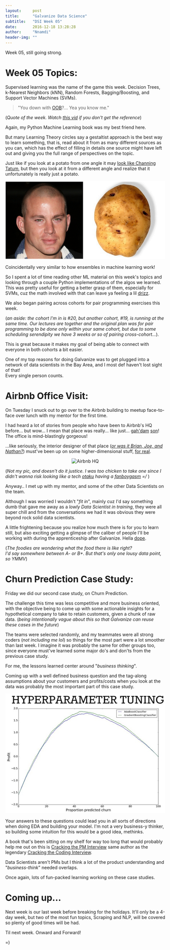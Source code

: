 ```yaml
---
layout:     post
title:      "Galvanize Data Science"
subtitle:   "DSI Week 05"
date:       2016-12-18 13:28:28
author:     "Nnamdi"
header-img: ""
---
```


Week 05, still going strong.

# Week 05 Topics:
Supervised learning was the name of the game this week. Decision Trees, k-Nearest Neighbors (kNN), Random Forests, Bagging/Boosting, and Support Vector Machines (SVMs).

> "You down with [OOB](https://en.wikipedia.org/wiki/Out-of-bag_error)?... Yea you know me."

(_Quote of the week. Watch [this vid](https://www.youtube.com/watch?v=6xGuGSDsDrM) if you don't get the reference_)

Again, my Python Machine Learning book was my best friend here. 

But many Learning Theory circles say a gestaltist approach is the best way to learn something, that is, read about it from as many different sources as you can, which has the effect of filling in details one source might have left out and giving you the full range of perspectives on the topic.

Just like if you look at a potato from one angle it may [look like Channing Tatum](https://www.buzzfeed.com/lyapalater/potatoes-that-look-like-channing-tatum?utm_term=.om97A0MbM#.kt4PNbJOJ), but then you look at it from a different angle and realize that it unfortunately is really just a potato.

![Alt](/img/TatumPotato.png "TatumPotato")

Coincidentally very similar to how ensembles in machine learning work!

So I spent a lot of time reading other ML material on this week's topics and looking through a couple Python implementations of the algos we learned. This was pretty useful for getting a better grasp of them, especially for SVMs, cuz the math involved with that can leave ya feeling a lil [drizz](http://genius.com/10188229).

We also began pairing across cohorts for pair programming exercises this week.

(_an aside: the cohort I'm in is #20, but another cohort, #19, is running at the same time. Our lectures are together and the original plan was for pair programming to be done only within your same cohort, but due to some scheduling serendipity we have 3 weeks or so of pairing cross-cohort..._).

This is great because it makes my goal of being able to connect with everyone in both cohorts a bit easier.

One of my top reasons for doing Galvanize was to get plugged into a network of data scientists in the Bay Area, and I most def haven't lost sight of that!
<br>Every single person counts.

# Airbnb Office Visit:
On Tuesday I snuck out to go over to the Airbnb building to meetup face-to-face over lunch with my mentor for the first time.

I had heard a lot of stories from people who have been to Airbnb's HQ before... but wow... I mean that place was really... like just... [gah'dam](http://www.urbandictionary.com/define.php?term=gah+damn) [son](http://www.urbandictionary.com/define.php?term=son)! The office is mind-blastingly gorgeous! 

...like seriously, the interior designer of that place (_[or was it Brian, Joe, and Nathan?](https://www.airbnb.com/about/founders)_) must've been up on some higher-dimensional stuff, [for real](http://www.urbandictionary.com/define.php?term=for+real&defid=266204).

<p align="center">
<img src="https://www.paystreamadvisors.com/wp-content/uploads/2015/04/bnbhq2.jpg" alt="Airbnb HQ">
</p>

(_Not my pic, and doesn't do it justice. I was too chicken to take one since I didn't wanna risk looking like a tech [otaku](https://en.wikipedia.org/wiki/Otaku) having a [fanboygasm](http://www.urbandictionary.com/define.php?term=Fanboygasm) =/_ ) 
 
Anyway.. I met up with my mentor, and some of the other Data Scientists on the team. 

Although I was worried I wouldn't "_fit in_", mainly cuz I'd say something dumb that gave me away as a _lowly Data Scientist in training_, they were all super chill and from the conversations we had it was obvious they were beyond rock solid data scientists.
 
A little frightening because you realize how much there is for you to learn still, but also exciting getting a glimpse of the caliber of people I'll be working with during the apprenticeship after Galvanize. Hella [dope](http://www.urbandictionary.com/define.php?term=Dope).

(_The foodies are wondering what the food there is like right? 
<br>I'd say somewhere between A- or B+. But that's only one lousy data point, so YMMV_)

# Churn Prediction Case Study:
Friday we did our second case study, on Churn Prediction.

The challenge this time was less competitive and more business oriented, with the objective being to come up with some actionable insights for a hypothetical company to take to retain customers, given a chunk of raw data. (_being intentionally vague about this so that Galvanize can reuse these cases in the future_)

The teams were selected randomly, and my teammates were all strong coders (_not including me lol_) so things for the most part were a lot smoother than last week. I imagine it was probably the same for other groups too, since everyone must've learned some major do's and don'ts from the previous case study. 

For me, the lessons learned center around "_business thinking_".

Coming up with a well defined business question and the tag-along assumptions about your customers and profits/costs when you look at the data was probably the most important part of this case study.

![Alt](/img/Galvanize_Case_Study02.jpg "Profit Curves")

Your answers to these questions could lead you in all sorts of directions when doing EDA and building your model. I'm not a very business-y thinker, so building some intuition for this would be a good idea, methinks.

A book that's been sitting on my shelf for way too long that would probably help me out on this is [Cracking the PM Interview](https://www.amazon.com/dp/B00ISYMUR6/ref=dp-kindle-redirect?_encoding=UTF8&btkr=1) same author as the legendary [Cracking the Coding Interview](https://www.amazon.com/Cracking-Coding-Interview-Programming-Questions/dp/0984782850/ref=asap_bc?ie=UTF8). 

Data Scientists aren't PMs but I think a lot of the product understanding and "_business-think_" needed overlaps.

Once again, lots of fun-packed learning working on these case studies.

# Coming up...
Next week is our last week before breaking for the holidays. It'll only be a 4-day week, but two of the most fun topics, Scraping and NLP, will be covered so plenty of good times will be had.

Til next week. Onward and Forward!

=)

